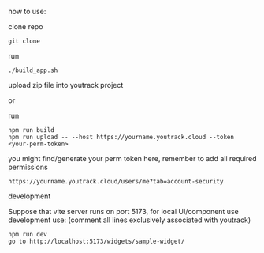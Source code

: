 how to use:

clone repo
```
git clone 
```

run
```
./build_app.sh
```

upload zip file into youtrack project

or

run
```
npm run build
npm run upload -- --host https://yourname.youtrack.cloud --token <your-perm-token>
```

you might find/generate your perm token here, remember to add all required permissions
```
https://yourname.youtrack.cloud/users/me?tab=account-security
```

development

Suppose that vite server runs on port 5173,
for local UI/component use development use: (comment all lines exclusively associated with youtrack)
```
npm run dev
go to http://localhost:5173/widgets/sample-widget/
```